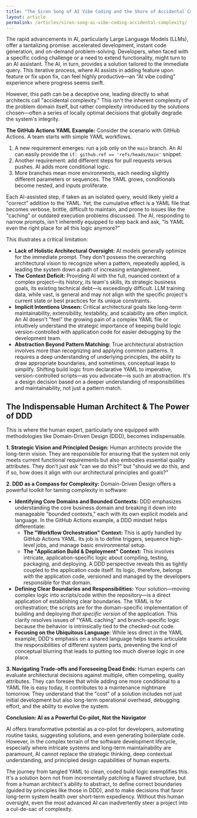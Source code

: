 ```yaml
---
title: "The Siren Song of AI Vibe Coding and the Shore of Accidental Complexity"
layout: article
permalink: /articles/siren-song-ai-vibe-coding-accidental-complexity/
---
```


The rapid advancements in AI, particularly Large Language Models (LLMs), offer a tantalizing promise: accelerated development, instant code generation, and on-demand problem-solving. Developers, when faced with a specific coding challenge or a need to extend functionality, might turn to an AI assistant. The AI, in turn, provides a solution tailored to the immediate query. This iterative process, where AI assists in adding feature upon feature or fix upon fix, can feel highly productive—an "AI vibe coding" experience where progress seems swift.

However, this path can be a deceptive one, leading directly to what architects call "accidental complexity." This isn't the inherent complexity of the problem domain itself, but rather complexity introduced by the solutions chosen—often a series of locally optimal decisions that globally degrade the system's integrity.

**The GitHub Actions YAML Example:**
Consider the scenario with GitHub Actions. A team starts with simple YAML workflows.
1.  A new requirement emerges: run a job only on the `main` branch. An AI can easily provide the `if: github.ref == 'refs/heads/main'` snippet.
2.  Another requirement: add different steps for pull requests versus pushes. AI adds more conditional logic.
3.  More branches mean more environments, each needing slightly different parameters or sequences. The YAML grows, conditionals become nested, and inputs proliferate.

Each AI-assisted step, if taken as an isolated query, would likely yield a "correct" addition to the YAML. Yet, the cumulative effect is a YAML file that becomes verbose, brittle, difficult to maintain, and prone to issues like the "caching" or outdated execution problems discussed. The AI, responding to narrow prompts, isn't inherently equipped to step back and ask, "Is YAML even the right place for all this logic anymore?"

This illustrates a critical limitation:
*   **Lack of Holistic Architectural Oversight:** AI models generally optimize for the immediate prompt. They don't possess the overarching architectural vision to recognize when a pattern, repeatedly applied, is leading the system down a path of increasing entanglement.
*   **The Context Deficit:** Providing AI with the full, nuanced context of a complex project—its history, its team's skills, its strategic business goals, its existing technical debt—is exceedingly difficult. LLM training data, while vast, is general and may not align with the specific project's current state or best practices for its unique constraints.
*   **Implicit Intentions Unseen:** Critical architectural goals like long-term maintainability, extensibility, testability, and scalability are often implicit. An AI doesn't "feel" the growing pain of a complex YAML file or intuitively understand the strategic importance of keeping build logic version-controlled with application code for easier debugging by the development team.
*   **Abstraction Beyond Pattern Matching:** True architectural abstraction involves more than recognizing and applying common patterns. It requires a deep understanding of underlying principles, the ability to draw appropriate boundaries, and sometimes, conceptual leaps to simplify. Shifting build logic from declarative YAML to imperative, version-controlled scripts—as you advocate—is such an abstraction. It's a design decision based on a deeper understanding of responsibilities and maintainability, not just a pattern match.

## The Indispensable Human Architect & The Power of DDD

This is where the human expert, particularly one equipped with methodologies like Domain-Driven Design (DDD), becomes indispensable.

**1. Strategic Vision and Principled Design:**
Human architects provide the long-term vision. They are responsible for ensuring that the system not only meets current functional requirements but also embodies essential quality attributes. They don't just ask "can we do this?" but "should we do this, and if so, how does it align with our architectural principles and goals?"

**2. DDD as a Compass for Complexity:**
Domain-Driven Design offers a powerful toolkit for taming complexity in software:
*   **Identifying Core Domains and Bounded Contexts:** DDD emphasizes understanding the core business domain and breaking it down into manageable "bounded contexts," each with its own explicit models and language. In the GitHub Actions example, a DDD mindset helps differentiate:
    *   **The "Workflow Orchestration" Context:** This is aptly handled by GitHub Actions YAML. Its job is to define triggers, sequence high-level jobs, and manage basic environmental setup.
    *   **The "Application Build & Deployment" Context:** This involves intricate, application-specific logic about compiling, testing, packaging, and deploying. A DDD perspective reveals this as tightly coupled to the application code itself. Its logic, therefore, belongs *with* the application code, versioned and managed by the developers responsible for that domain.
*   **Defining Clear Boundaries and Responsibilities:** Your solution—moving complex logic into scripts/code within the repository—is a direct application of establishing clear boundaries. The YAML is for orchestration; the scripts are for the domain-specific implementation of building and deploying *that specific version* of the application. This clarity resolves issues of "YAML caching" and branch-specific logic because the behavior is intrinsically tied to the checked-out code.
*   **Focusing on the Ubiquitous Language:** While less direct in the YAML example, DDD's emphasis on a shared language helps teams articulate the responsibilities of different system parts, preventing the kind of conceptual blurring that leads to putting too much diverse logic in one place.

**3. Navigating Trade-offs and Foreseeing Dead Ends:**
Human experts can evaluate architectural decisions against multiple, often competing, quality attributes. They can foresee that while adding one more conditional to a YAML file is easy today, it contributes to a maintenance nightmare tomorrow. They understand that the "cost" of a solution includes not just initial development but also long-term operational overhead, debugging effort, and the ability to evolve the system.

**Conclusion: AI as a Powerful Co-pilot, Not the Navigator**

AI offers transformative potential as a co-pilot for developers, automating routine tasks, suggesting solutions, and even generating boilerplate code. However, in the complex terrain of the software development lifecycle, especially where intricate systems and long-term maintainability are paramount, AI cannot replace the strategic thinking, deep contextual understanding, and principled design capabilities of human experts.

The journey from tangled YAML to clean, coded build logic exemplifies this. It's a solution born not from incrementally patching a flawed structure, but from a human architect's ability to abstract, to define correct boundaries (guided by principles like those in DDD), and to make decisions that favor long-term system health over short-term expediency. Without this human oversight, even the most advanced AI can inadvertently steer a project into a cul-de-sac of complexity.
